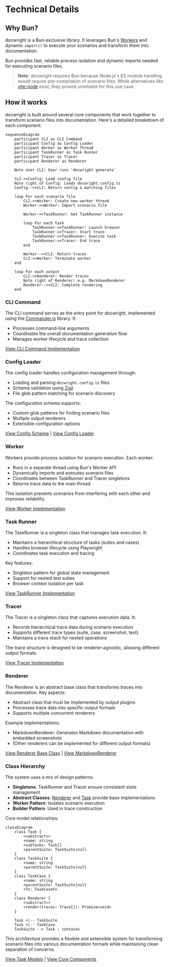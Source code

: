 # Technical Details

## Why Bun?

docwright is a Bun-exclusive library. It leverages Bun's [Workers](https://bun.sh/docs/api/workers) and dynamic `import()` to execute your scenarios and transform them into documentation.

Bun provides fast, reliable process isolation and dynamic imports needed for executing scenario files.

> **Note:** docwright requires Bun because Node.js's ES module handling would require pre-compilation of scenario files. While alternatives like [vite-node](https://www.npmjs.com/package/vite-node) exist, they proved unreliable for this use case.

## How it works

docwright is built around several core components that work together to transform scenario files into documentation. Here's a detailed breakdown of each component:

```mermaid
sequenceDiagram
    participant CLI as CLI Command
    participant Config as Config Loader
    participant Worker as Worker Thread
    participant TaskRunner as Task Runner
    participant Tracer as Tracer
    participant Renderer as Renderer

    Note over CLI: User runs 'docwright generate'
    
    CLI->>Config: Load config file
    Note right of Config: Loads docwright.config.ts
    Config-->>CLI: Return config & matching files

    loop For each scenario file
        CLI->>Worker: Create new worker thread
        Worker->>Worker: Import scenario file
        
        Worker->>TaskRunner: Get TaskRunner instance
        
        loop For each task
            TaskRunner->>TaskRunner: Launch browser
            TaskRunner->>Tracer: Start trace
            TaskRunner->>TaskRunner: Execute task
            TaskRunner->>Tracer: End trace
        end

        Worker-->>CLI: Return traces
        CLI->>Worker: Terminate worker
    end

    loop For each output
        CLI->>Renderer: Render traces
        Note right of Renderer: e.g. MarkdownRenderer
        Renderer-->>CLI: Complete rendering
    end
```

### CLI Command

The CLI command serves as the entry point for docwright, implemented using the [Commander.js](https://www.npmjs.com/package/commander) library. It:
- Processes command-line arguments
- Coordinates the overall documentation generation flow
- Manages worker lifecycle and trace collection

[View CLI Command Implementation](../packages/docwright/src/cli/commands/generate.ts)

### Config Loader

The config loader handles configuration management through:
- Loading and parsing `docwright.config.ts` files
- Schema validation using [Zod](https://zod.dev/)
- File glob pattern matching for scenario discovery

The configuration schema supports:
- Custom glob patterns for finding scenario files
- Multiple output renderers
- Extensible configuration options

[View Config Schema](../packages/docwright/src/config/schema.ts) | [View Config Loader](../packages/docwright/src/config/resolve.ts)

### Worker

Workers provide process isolation for scenario execution. Each worker:
- Runs in a separate thread using Bun's Worker API
- Dynamically imports and executes scenario files
- Coordinates between TaskRunner and Tracer singletons
- Returns trace data to the main thread

This isolation prevents scenarios from interfering with each other and improves reliability.

[View Worker Implementation](../packages/docwright/src/core/worker.ts)

### Task Runner

The TaskRunner is a singleton class that manages task execution. It:
- Maintains a hierarchical structure of tasks (suites and cases)
- Handles browser lifecycle using Playwright
- Coordinates task execution and tracing

Key features:
- Singleton pattern for global state management
- Support for nested test suites
- Browser context isolation per task

[View TaskRunner Implementation](../packages/docwright/src/core/runner.ts)

### Tracer

The Tracer is a singleton class that captures execution data. It:
- Records hierarchical trace data during scenario execution
- Supports different trace types (suite, case, screenshot, text)
- Maintains a trace stack for nested operations

The trace structure is designed to be renderer-agnostic, allowing different output formats.

[View Tracer Implementation](../packages/docwright/src/core/tracer.ts)

### Renderer

The Renderer is an abstract base class that transforms traces into documentation. Key aspects:
- Abstract class that must be implemented by output plugins
- Processes trace data into specific output formats
- Supports multiple concurrent renderers

Example implementations:
- MarkdownRenderer: Generates Markdown documentation with embedded screenshots
- (Other renderers can be implemented for different output formats)

[View Renderer Base Class](../packages/docwright/src/models/Renderer.ts) | [View MarkdownRenderer](../packages/docwright-render-markdown/src/index.ts)

### Class Hierarchy

The system uses a mix of design patterns:
- **Singletons**: TaskRunner and Tracer ensure consistent state management
- **Abstract Classes**: [Renderer](../packages/docwright/src/models/Renderer.ts) and [Task](../packages/docwright/src/models/Task.ts) provide base implementations
- **Worker Pattern**: Isolates scenario execution
- **Builder Pattern**: Used in trace construction

Core model relationships:
````mermaid
classDiagram
    class Task {
        <<abstract>>
        +name: string
        +subTasks: Task[]
        +parentSuite: TaskSuite|null
    }
    class TaskSuite {
        +name: string
        +parentSuite: TaskSuite|null
    }
    class TaskCase {
        +name: string
        +parentSuite: TaskSuite|null
        +fn: TaskCaseFn
    }
    class Renderer {
        <<abstract>>
        +render(traces: Trace[]): Promise<void>
    }
    
    Task <|-- TaskSuite
    Task <|-- TaskCase
    TaskSuite --> Task : contains
````

This architecture provides a flexible and extensible system for transforming scenario files into various documentation formats while maintaining clean separation of concerns.

[View Task Models](../packages/docwright/src/models/) | [View Core Components](../packages/docwright/src/core/)
